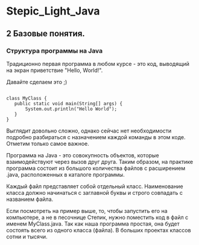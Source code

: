 # Stepic_Light_Java

## 2 Базовые понятия.

### Структура программы на Java

Традиционно первая программа в любом курсе - это код, выводящий на экран приветствие "Hello, World!".

Давайте сделаем это ;)

 ```

class MyClass {
    public static void main(String[] args) {
        System.out.println("Hello World");
    }
}
 ```
Выглядит довольно сложно, однако сейчас нет необходимости подробно разбираться с назначением каждой команды в этом коде. Отметим только самое важное.

Программа на Java - это совокупность объектов, которые взаимодействуют через вызов друг друга. Таким образом, на практике программа состоит из большого количества файлов с расширением .java, расположенных в каталоге программы.

Каждый файл представляет собой отдельный класс. Наименование класса должно начинаться с заглавной буквы и строго совпадать с названием файла.

Если посмотреть на пример выше, то, чтобы запустить его на компьютере, а не в песочнице Степик, нужно поместить код в файл с именем MyClass.java. Так как наша программа простая, она будет состоять всего из одного класса (файла). В больших проектах классов сотни и тысячи.